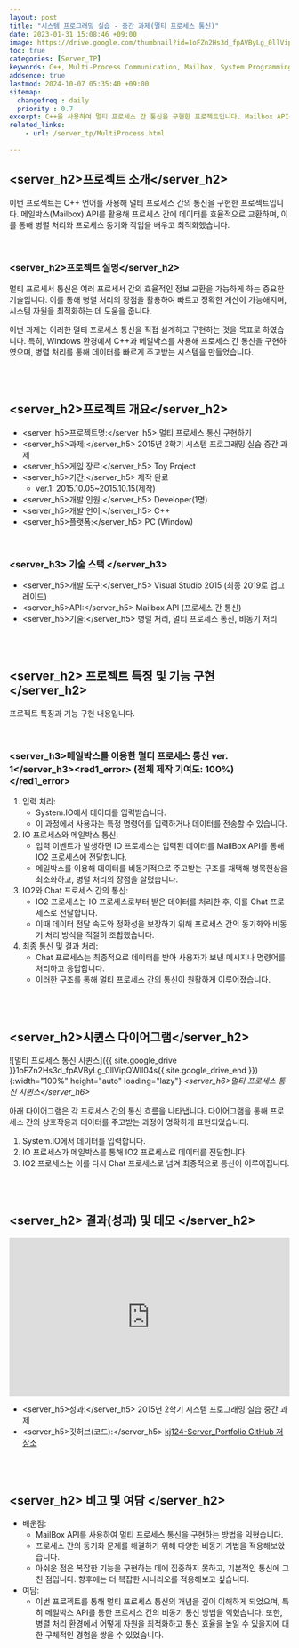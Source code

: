 ```yaml
---
layout: post
title: "시스템 프로그래밍 실습 - 중간 과제(멀티 프로세스 통신)"
date: 2023-01-31 15:08:46 +09:00
image: https://drive.google.com/thumbnail?id=1oFZn2Hs3d_fpAVByLg_0llVipQWIl04s
toc: true
categories: [Server_TP]
keywords: C++, Multi-Process Communication, Mailbox, System Programming, Windows API, IPC, Parallel Processing
addsence: true
lastmod: 2024-10-07 05:35:40 +09:00
sitemap: 
  changefreq : daily
  priority : 0.7
excerpt: C++을 사용하여 멀티 프로세스 간 통신을 구현한 프로젝트입니다. Mailbox API를 이용해 프로세스 간 효율적인 데이터 교환을 처리했으며, 병렬 처리와 프로세스 동기화를 학습했습니다.
related_links:
    - url: /server_tp/MultiProcess.html

---
```


## <server_h2>프로젝트 소개</server_h2>

이번 프로젝트는 C++ 언어를 사용해 멀티 프로세스 간의 통신을 구현한 프로젝트입니다. 메일박스(Mailbox) API를 활용해 프로세스 간에 데이터를 효율적으로 교환하며, 이를 통해 병렬 처리와 프로세스 동기화 작업을 배우고 최적화했습니다.

<br>

### <server_h2>프로젝트 설명</server_h2>

멀티 프로세서 통신은 여러 프로세서 간의 효율적인 정보 교환을 가능하게 하는 중요한 기술입니다. 이를 통해 병렬 처리의 장점을 활용하여 빠르고 정확한 계산이 가능해지며, 시스템 자원을 최적화하는 데 도움을 줍니다.

이번 과제는 이러한 멀티 프로세스 통신을 직접 설계하고 구현하는 것을 목표로 하였습니다. 특히, Windows 환경에서 C++과 메일박스를 사용해 프로세스 간 통신을 구현하였으며, 병렬 처리를 통해 데이터를 빠르게 주고받는 시스템을 만들었습니다.

<br>
<br>

## <server_h2>프로젝트 개요</server_h2>

- <span><server_h5>프로젝트명:</server_h5> 멀티 프로세스 통신 구현하기</span>
- <span><server_h5>과제:</server_h5> 2015년 2학기 시스템 프로그래밍 실습 중간 과제</span>
- <span><server_h5>게임 장르:</server_h5> Toy Project</span>
- <span><server_h5>기간:</server_h5> 제작 완료</span>
    - ver.1: 2015.10.05~2015.10.15(제작)
- <span><server_h5>개발 인원:</server_h5> Developer(1명)</span>
- <span><server_h5>개발 언어:</server_h5> C++</span>
- <span><server_h5>플랫폼:</server_h5> PC (Window)</span>

<br>

### <server_h3> 기술 스택 </server_h3>

- <span><server_h5>개발 도구:</server_h5>  Visual Studio 2015 (최종 2019로 업그레이드)  </span>
- <span><server_h5>API:</server_h5> Mailbox API (프로세스 간 통신)  </span>
- <span><server_h5>기술:</server_h5> 병렬 처리, 멀티 프로세스 통신, 비동기 처리 </span>

<br>
<br>

## <server_h2> 프로젝트 특징 및 기능 구현 </server_h2>

프로젝트 특징과 기능 구현 내용입니다.

<br>

### <server_h3>메일박스를 이용한 멀티 프로세스 통신 ver. 1</server_h3><red1_error> (전체 제작 기여도: 100%)</red1_error>

1. 입력 처리:
    - System.IO에서 데이터를 입력받습니다.
    - 이 과정에서 사용자는 특정 명령어를 입력하거나 데이터를 전송할 수 있습니다.
2. IO 프로세스와 메일박스 통신:
    - 입력 이벤트가 발생하면 IO 프로세스는 입력된 데이터를 MailBox API를 통해 IO2 프로세스에 전달합니다.
    - 메일박스를 이용해 데이터를 비동기적으로 주고받는 구조를 채택해 병목현상을 최소화하고, 병렬 처리의 장점을 살렸습니다.
3. IO2와 Chat 프로세스 간의 통신:
    - IO2 프로세스는 IO 프로세스로부터 받은 데이터를 처리한 후, 이를 Chat 프로세스로 전달합니다.
    - 이때 데이터 전달 속도와 정확성을 보장하기 위해 프로세스 간의 동기화와 비동기 처리 방식을 적절히 조합했습니다.
4. 최종 통신 및 결과 처리:
    - Chat 프로세스는 최종적으로 데이터를 받아 사용자가 보낸 메시지나 명령어를 처리하고 응답합니다.
    - 이러한 구조를 통해 멀티 프로세스 간의 통신이 원활하게 이루어졌습니다.

<br>
<br>

## <server_h2>시퀸스 다이어그램</server_h2>

![멀티 프로세스 통신 시퀸스]({{ site.google_drive }}1oFZn2Hs3d_fpAVByLg_0llVipQWIl04s{{ site.google_drive_end }}){:width="100%" height="auto" loading="lazy"}
*<server_h6>멀티 프로세스 통신 시퀸스</server_h6>*

아래 다이어그램은 각 프로세스 간의 통신 흐름을 나타냅니다. 다이어그램을 통해 프로세스 간의 상호작용과 데이터를 주고받는 과정이 명확하게 표현되었습니다.

1. System.IO에서 데이터를 입력합니다.
2. IO 프로세스가 메일박스를 통해 IO2 프로세스로 데이터를 전달합니다.
3. IO2 프로세스는 이를 다시 Chat 프로세스로 넘겨 최종적으로 통신이 이루어집니다.

<br>
<br>

## <server_h2> 결과(성과) 및 데모 </server_h2>

<iframe  width="100%" style="aspect-ratio:16/9" src="https://www.youtube.com/embed/cOH9jgKtj8k" title="멀티 프로세스 통신(화질 개선)" frameborder="0" allow="accelerometer; autoplay; clipboard-write; encrypted-media; gyroscope; picture-in-picture; web-share" allowfullscreen></iframe>

- <span><server_h5>성과:</server_h5> 2015년 2학기 시스템 프로그래밍 실습 중간 과제 </span>
- <span><server_h5>깃허브(코드):</server_h5> [kj124-Server_Portfolio GitHub 저장소](https://github.com/kj1241/Server_Portfolio/tree/main/System%20Programming/MultiProcess)</span>

<br>
<br>

## <server_h2> 비고 및 여담 </server_h2>

- 배운점:
    - MailBox API를 사용하여 멀티 프로세스 통신을 구현하는 방법을 익혔습니다.
    - 프로세스 간의 동기화 문제를 해결하기 위해 다양한 비동기 기법을 적용해보았습니다.
    - 아쉬운 점은 복잡한 기능을 구현하는 데에 집중하지 못하고, 기본적인 통신에 그친 점입니다. 향후에는 더 복잡한 시나리오를 적용해보고 싶습니다.
- 여담:
    - 이번 프로젝트를 통해 멀티 프로세스 통신의 개념을 깊이 이해하게 되었으며, 특히 메일박스 API를 통한 프로세스 간의 비동기 통신 방법을 익혔습니다. 또한, 병렬 처리 환경에서 어떻게 자원을 최적화하고 통신 효율을 높일 수 있을지에 대한 구체적인 경험을 쌓을 수 있었습니다.